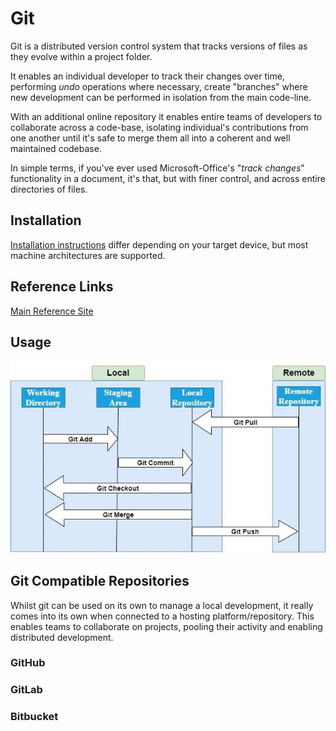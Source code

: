 # Git

Git is a distributed version control system that tracks versions of files as they evolve within a project folder.

It enables an individual developer to track their changes over time, performing *undo* operations where necessary, create "branches" where new development can be performed in isolation from the main code-line. 

With an additional online repository it enables entire teams of developers to collaborate across a code-base, isolating individual's contributions from one another until it's safe to merge them all into a coherent and well maintained codebase.

In simple terms, if you've ever used Microsoft-Office's "*track changes*" functionality in a document, it's that, but with finer control, and across entire directories of files.

## Installation

[Installation instructions](https://git-scm.com/book/en/v2/Getting-Started-Installing-Git) differ depending on your target device, but most machine architectures are supported.

## Reference Links

[Main Reference Site](https://git-scm.com/docs)

## Usage

![Common Git Workflow](images/common_git_workflow.png)

## Git Compatible Repositories

Whilst git can be used on its own to manage a local development, it really comes into its own when connected to a hosting platform/repository. This enables teams to collaborate on projects, pooling their activity and enabling distributed development.

### GitHub

### GitLab

### Bitbucket